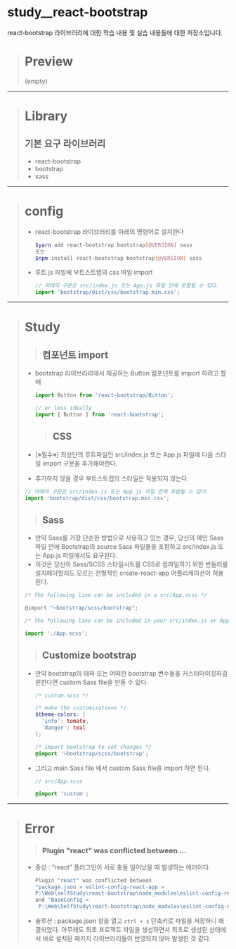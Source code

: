 # study\_\_react-bootstrap

react-bootstrap 라이브러리에 대한 학습 내용 및 실습 내용들에 대한 저장소입니다.

> # Preview
>
> (empty)

---

> # Library
>
> ## 기본 요구 라이브러리
>
> - react-bootstrap
> - bootstrap
> - sass

---

> # config
>
> - react-bootstrap 라이브러리를 아래의 명령어로 설치한다
>
>   ```bash
>   $yarn add react-bootstrap bootstrap[@VERSION] sass
>   또는
>   $npm install react-bootstrap bootstrap[@VERSION] sass
>   ```
>
> - 루트 js 파일에 부트스트랩의 css 파일 import
>   ```jsx
>   // 아래의 구문은 src/index.js 또는 App.js 파일 안에 포함될 수 있다.
>   import 'bootstrap/dist/css/bootstrap.min.css';
>   ```

---

> # Study
>
> > ## 컴포넌트 import
>
> - bootstrap 라이브러리에서 제공하는 Button 컴포넌트를 import 하려고 할 때
>
>   ```jsx
>   import Button from 'react-bootstrap/Button';
>
>   // or less ideally
>   import { Button } from 'react-bootstrap';
>   ```
>
>   > ## CSS
>
> - [※필수※] 최상단의 루트파일인 src/index.js 또는 App.js 파일에 다음 스타일 import 구문을 추가해야한다.
> - 추가하지 않을 경우 부트스트랩의 스타일은 적용되지 않는다.
>
> ```jsx
> // 아래의 구문은 src/index.js 또는 App.js 파일 안에 포함될 수 있다.
> import 'bootstrap/dist/css/bootstrap.min.css';
> ```
>
> > ## Sass
>
> - 만약 Sass를 가장 단순한 방법으로 사용하고 있는 경우, 당신의 메인 Sass 파일 안에 Bootstrap의 source Sass 파일들을 포함하고 src/index.js 또는 App.js 파일에서도 요구된다.
> - 이것은 당신이 Sass/SCSS 스타일시트를 CSS로 컴파일하기 위한 번들러를 설치해야할지도 모르는 전형적인 create-react-app 어플리케이션이 허용된다.
>
> ```jsx
> /* The following line can be included in a src/App.scss */
>
> @import "~bootstrap/scss/bootstrap";
>
> /* The following line can be included in your src/index.js or App.js file */
>
> import './App.scss';
> ```
>
> > ## Customize bootstrap
>
> - 만약 bootstrap의 테마 또는 어떠한 bootstrap 변수들을 커스터마이징하길 윈한다면 custom Sass file을 만들 수 있다.
>
>   ```scss
>   /* custom.scss */
>
>   /* make the customizations */
>   $theme-colors: (
>     'info': tomato,
>     'danger': teal
>   );
>
>   /* import bootstrap to set changes */
>   @import '~bootstrap/scss/bootstrap';
>   ```
>
> - 그리고 main Sass file 에서 custom Sass file을 import 하면 된다.
>
>   ```scss
>   // src/App.scss
>
>   @import 'custom';
>   ```

---

> # Error
>
> > ### Plugin "react" was conflicted between ...
>
> - 증상 : “react” 플러그인이 서로 충돌 일어났을 때 발생하는 에러이다.
>
>   ```bash
>   Plugin "react" was conflicted between
>   "package.json » eslint-config-react-app »
>   P:\Web\selfStudy\react-bootstrap\node_modules\eslint-config-react-app\base.js"
>   and "BaseConfig »
>    P:\Web\SelfStudy\react-bootstrap\node_modules\eslint-config-react-app\base.js".
>   ```
>
> - 솔루션 : package.json 창을 열고 `ctrl + s` 단축키로 파일을 저장하니 해결되었다. 아무래도 최초 프로젝트 파일을 생성하면서 최초로 생성된 상태에서 바로 설치된 패키지 라이브러리들이 반영되지 않아 발생한 것 같다.
